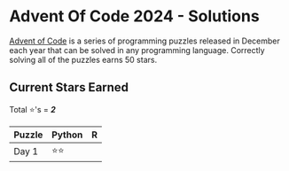 # Advent Of Code 2024 - Solutions
[Advent of Code](https://adventofcode.com/) is a series of programming puzzles released in December each year that can be solved in any programming language. Correctly solving all of the puzzles earns 50 stars.

## Current Stars Earned
Total :star:'s = ***2***

| Puzzle | Python | R |
|--------|--------|---|
| Day 1 | :star::star: |  |